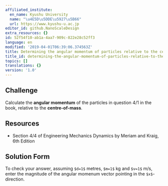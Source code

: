 ```yaml
---
affiliated_institute:
  en_name: Kyushu University
  name: "\u4E5D\u5DDE\u5927\u5B66"
  url: https://www.kyushu-u.ac.jp
editor_id: github.NanoScaleDesign
extra_resources: {}
id: 52f54f10-ab1a-4aa7-909c-822e28c52ff3
language: en
modified: '2019-04-01T06:39:06.374563Z'
title: Determining the angular momentum of particles relative to the centre-of-mass
title_id: determining-the-angular-momentum-of-particles-relative-to-the-centre-of-mass
topics: []
translations: {}
version: '1.0'
---
```


## Challenge
Calculate the **angular momentum** of the particles in question 4/1 in the book, relative to the **centre-of-mass**.


## Resources
- Section 4/4 of Engineering Mechanics Dynamics by Meriam and Kraig, 6th Edition


## Solution Form
To check your answer, assuming `$d=1$` metres, `$m=1$` kg and `$v=1$` m/s, enter the magnitude of the angular momenum vector pointing in the `$x$`-direction.
